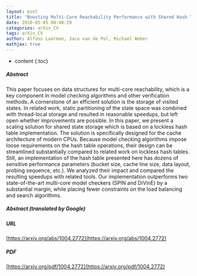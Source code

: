 ```yaml
---
layout: post
title: "Boosting Multi-Core Reachability Performance with Shared Hash Tables"
date: 2010-05-05 00:48:29
categories: arXiv_CV
tags: arXiv_CV
author: Alfons Laarman, Jaco van de Pol, Michael Weber
mathjax: true
---
```


* content
{:toc}

##### Abstract
This paper focuses on data structures for multi-core reachability, which is a key component in model checking algorithms and other verification methods. A cornerstone of an efficient solution is the storage of visited states. In related work, static partitioning of the state space was combined with thread-local storage and resulted in reasonable speedups, but left open whether improvements are possible. In this paper, we present a scaling solution for shared state storage which is based on a lockless hash table implementation. The solution is specifically designed for the cache architecture of modern CPUs. Because model checking algorithms impose loose requirements on the hash table operations, their design can be streamlined substantially compared to related work on lockless hash tables. Still, an implementation of the hash table presented here has dozens of sensitive performance parameters (bucket size, cache line size, data layout, probing sequence, etc.). We analyzed their impact and compared the resulting speedups with related tools. Our implementation outperforms two state-of-the-art multi-core model checkers (SPIN and DiVinE) by a substantial margin, while placing fewer constraints on the load balancing and search algorithms.

##### Abstract (translated by Google)


##### URL
[https://arxiv.org/abs/1004.2772](https://arxiv.org/abs/1004.2772)

##### PDF
[https://arxiv.org/pdf/1004.2772](https://arxiv.org/pdf/1004.2772)

